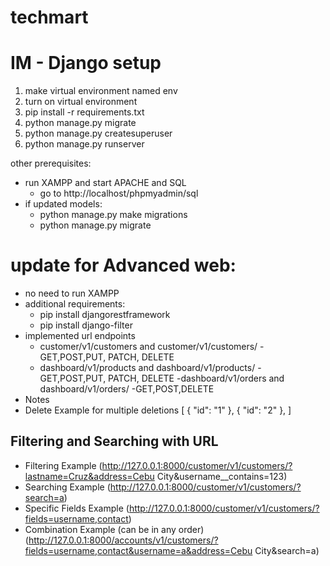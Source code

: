 # techmart 

# IM - Django setup

1. make virtual environment named env
2. turn on virtual environment
3. pip install -r requirements.txt
4. python manage.py migrate
5. python manage.py createsuperuser
6. python manage.py runserver

other prerequisites:
- run XAMPP and start APACHE and SQL
   - go to http://localhost/phpmyadmin/sql
- if updated models: 
    - python manage.py make migrations
    - python manage.py migrate

# update for Advanced web:
- no need to run XAMPP
- additional requirements:
    - pip install djangorestframework
    - pip install django-filter
- implemented url endpoints
    - customer/v1/customers and customer/v1/customers/<id>
        -GET,POST,PUT, PATCH, DELETE
    - dashboard/v1/products and dashboard/v1/products/<id>
        -GET,POST,PUT, PATCH, DELETE
    -dashboard/v1/orders and dashboard/v1/orders/<id>
        -GET,POST,DELETE
- Notes
- Delete Example for multiple deletions
    [
        {
            "id": "1"
        },
        {
            "id": "2"
        },
    ]
## Filtering and Searching with URL
- Filtering Example (http://127.0.0.1:8000/customer/v1/customers/?lastname=Cruz&address=Cebu City&username__contains=123)
- Searching Example (http://127.0.0.1:8000/customer/v1/customers/?search=a)
- Specific Fields Example (http://127.0.0.1:8000/customer/v1/customers/?fields=username,contact)
- Combination Example (can be in any order) (http://127.0.0.1:8000/accounts/v1/customers/?fields=username,contact&username=a&address=Cebu City&search=a)
